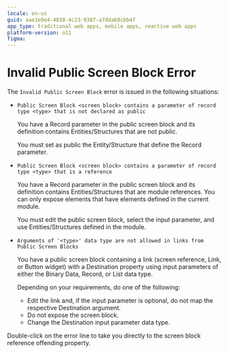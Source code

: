 ```yaml
---
locale: en-us
guid: aae1e0e4-4838-4c23-9387-a7dda68cbb4f
app_type: traditional web apps, mobile apps, reactive web apps
platform-version: o11
figma:
---
```


# Invalid Public Screen Block Error

The `Invalid Public Screen Block` error is issued in the following situations:

* `Public Screen Block <screen block> contains a parameter of record type <type> that is not declared as public`
  
    You have a Record parameter in the public screen block and its definition contains Entities/Structures that are not public.

    You must set as public the Entity/Structure that define the Record parameter.

* `Public Screen Block <screen block> contains a parameter of record type <type> that is a reference`
  
    You have a Record parameter in the public screen block and its definition contains Entities/Structures that are module references. You can only expose elements that have elements defined in the current module.

    You must edit the public screen block, select the input parameter, and use Entities/Structures defined in the module.

* `Arguments of '<type>' data type are not allowed in links from Public Screen Blocks`
  
    You have a public screen block containing a link (screen reference, Link, or Button widget) with a Destination property using input parameters of either the Binary Data, Record, or List data type.

    Depending on your requirements, do one of the following: 
    
    * Edit the link and, if the input parameter is optional, do not map the respective Destination argument.
    * Do not expose the screen block.
    * Change the Destination input parameter data type.

Double-click on the error line to take you directly to the screen block reference offending property.
